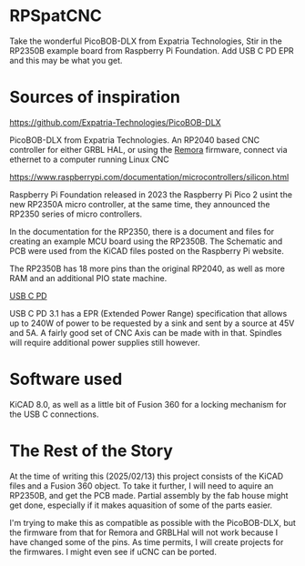 # RPSpatCNC
Take the wonderful PicoBOB-DLX from Expatria Technologies, Stir in the RP2350B example board from Raspberry Pi Foundation.  Add USB C PD EPR and this may be what you get.

# Sources of inspiration

https://github.com/Expatria-Technologies/PicoBOB-DLX

PicoBOB-DLX from Expatria Technologies.  An RP2040 based CNC controller for either GRBL HAL, or using the [Remora](https://github.com/scottalford75/Remora) firmware, connect via ethernet to a computer running Linux CNC

https://www.raspberrypi.com/documentation/microcontrollers/silicon.html

Raspberry Pi Foundation released in 2023 the Raspberry Pi Pico 2 usint the new RP2350A micro controller, at the same time, they announced the RP2350 series of micro controllers.

In the documentation for the RP2350, there is a document and files for creating an example MCU board using the RP2350B.  The Schematic and PCB were used from the KiCAD files posted on the Raspberry Pi website.

The RP2350B has 18 more pins than the original RP2040, as well as more RAM and an additional PIO state machine.

[USB C PD](https://www.usb.org/usb-charger-pd)

USB C PD 3.1 has a EPR (Extended Power Range) specification that allows up to 240W of power to be requested by a sink and sent by a source at 45V and 5A.  A fairly good set of CNC Axis can be made with in that.  Spindles will require additional power supplies still however.

# Software used

KiCAD 8.0, as well as a little bit of Fusion 360 for a locking mechanism for the USB C connections.

# The Rest of the Story

At the time of writing this (2025/02/13) this project consists of the KiCAD files and a Fusion 360 object.  To take it further, I will need to aquire an RP2350B, and get the PCB made.  Partial assembly by the fab house might get done, especially if it makes aquasition of some of the parts easier.

I'm trying to make this as compatible as possible with the PicoBOB-DLX, but the firmware from that for Remora and GRBLHal will not work because I have changed some of the pins.  As time permits, I will create projects for the firmwares.  I might even see if uCNC can be ported.
